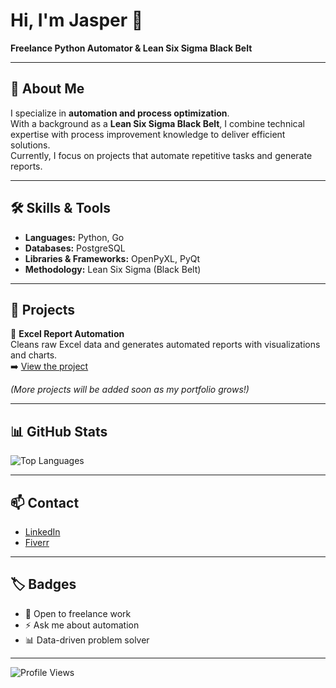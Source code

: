 # Hi, I'm Jasper 👋  
**Freelance Python Automator & Lean Six Sigma Black Belt**

---

## 🚀 About Me  
I specialize in **automation and process optimization**.  
With a background as a **Lean Six Sigma Black Belt**, I combine technical expertise with process improvement knowledge to deliver efficient solutions.  
Currently, I focus on projects that automate repetitive tasks and generate reports.

---

## 🛠️ Skills & Tools  
- **Languages:** Python, Go  
- **Databases:** PostgreSQL  
- **Libraries & Frameworks:** OpenPyXL, PyQt  
- **Methodology:** Lean Six Sigma (Black Belt)

---

## 📂 Projects  
🔧 **Excel Report Automation**  
Cleans raw Excel data and generates automated reports with visualizations and charts.  
➡️ [View the project](https://github.com/Dirza1/Automated_Sales_report)  

*(More projects will be added soon as my portfolio grows!)*

---

## 📊 GitHub Stats  
![Top Languages](https://github-readme-stats.vercel.app/api/top-langs/?username=Dirza1&layout=compact&theme=dark&hide_border=true)  

---

## 📫 Contact  
- [LinkedIn](https://www.linkedin.com/in/jasper-olthof-donker-5a77514b/)  
- [Fiverr](https://nl.fiverr.com/sellers/jasper_olthof/)  

---

## 🏷️ Badges  
- 💼 Open to freelance work  
- ⚡ Ask me about automation  
- 📊 Data-driven problem solver  

---

![Profile Views](https://komarev.com/ghpvc/?username=jasperolthof&style=flat-square&color=blue)
